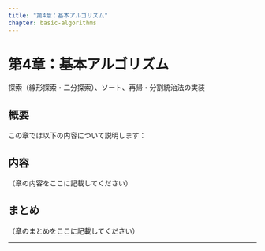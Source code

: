 ```yaml
---
title: "第4章：基本アルゴリズム"
chapter: basic-algorithms
---
```


# 第4章：基本アルゴリズム


探索（線形探索・二分探索）、ソート、再帰・分割統治法の実装


## 概要

この章では以下の内容について説明します：



## 内容

（章の内容をここに記載してください）

## まとめ

（章のまとめをここに記載してください）

---


